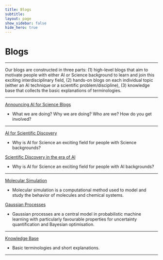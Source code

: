 ```yaml
---
title: Blogs
subtitle:
layout: page
show_sidebar: false
hide_hero: true
---
```


# Blogs
<hr />
<p class="is-size-5">Our blogs are constructed in three parts: (1) high-level blogs that aim to motivate people with either AI or Science background to learn and join this exciting interdisciplinary field, (2) hands-on blogs on each individual topic (either an AI technique or a scientific problem/discipline), (3) knowledge base that collects the basic explanations of terminologies.</p>
<hr />

<p class="is-size-5"><a href="/blogs/announcement/">Announcing AI for Science Blogs</a></p>
<ul class="is-medium">
    <li>What we are doing? Why we are doing? Who are we? How do you get involved?</li>
</ul>

<hr />
<p class="is-size-5"><a href="/blogs/ai_for_science_science/">AI for Scientific Discovery</a></p>
<ul class="is-medium">
    <li>Why is AI for Science an exciting field for people with Science backgrounds?</li>
</ul>
<p class="is-size-5"><a href="/blogs/ai_for_science_ai/">Scientific Discovery in the era of AI</a></p>
<ul class="is-medium">
    <li>Why is AI for Science an exciting field for people with AI backgrounds?</li>
</ul>

<hr />

<p class="is-size-5"><a href="/blogs/molecular_simulation/">Molecular Simulation</a></p>
<ul class="is-medium">
    <li>Molecular simulation is a computational method used to model and study the behavior of molecules and chemical systems.</li>
</ul>

<p class="is-size-5"><a href="/blogs/gaussian_processes/">Gaussian Processes</a></p>
<ul class="is-medium">
    <li>Gaussian processes are a central model in probabilistic machine learning with particularly favourable properties for uncertainty quantification and Bayesian optimisation.</li>
</ul>
<hr />

<p class="is-size-5"><a href="/blogs/knowledge_base/">Knowledge Base</a></p>
<ul class="is-medium">
    <li>Basic terminologies and short explanations.</li>
</ul>

<hr />
